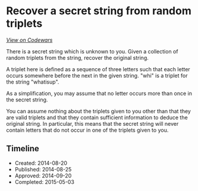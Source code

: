 # Recover a secret string from random triplets
[*View on Codewars*](https://www.codewars.com/kata/recover-a-secret-string-from-random-triplets)

There is a secret string which is unknown to you. Given a collection of random triplets from the string, recover the original string. 

A triplet here is defined as a sequence of three letters such that each letter occurs somewhere before the next in the given string. "whi" is a triplet for the string "whatisup".

As a simplification, you may assume that no letter occurs more than once in the secret string.

You can assume nothing about the triplets given to you other than that they are valid triplets and that they contain sufficient information to deduce the original string. In particular, this means that the secret string will never contain letters that do not occur in one of the triplets given to you.

## Timeline
- Created: 2014-08-20
- Published: 2014-08-25
- Approved: 2014-09-20
- Completed: 2015-05-03